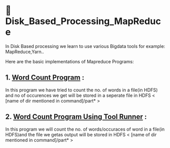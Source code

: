 # :memo: Disk_Based_Processing_MapReduce

In Disk Based processing we learn to use various Bigdata tools for example: MapReduce,Yarn.. 

Here are the basic implementations of Mapreduce Programs:
  ## 1. [Word Count Program](https://github.com/priyansh19/Disk_Based_Processing_MapReduce/tree/master/WordCount) :
  
In this program we have tried to count the no. of words in a file(in HDFS) and no of occurences we get will be stored in a seperate file in HDFS < [name of dir mentioned in command]/part* >  
  ## 2. [Word Count Program Using Tool Runner]() :
In this program we will count the no. of words/occuraces of word in a file(in HDFS)and the file we getas output will be stored in HDFS < [name of dir mentioned in command]/part* >  
